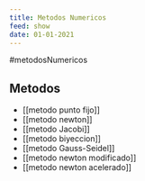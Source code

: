 ```yaml
---
title: Metodos Numericos
feed: show
date: 01-01-2021
---
```

#metodosNumericos
## Metodos

 - [[metodo punto fijo]]
 - [[metodo newton]]
 - [[metodo Jacobi]]
 - [[metodo biyeccion]]
- [[metodo Gauss-Seidel]]
- [[metodo newton modificado]]
- [[metodo newton acelerado]]